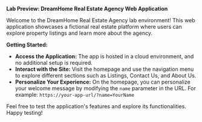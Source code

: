 **Lab Preview: DreamHome Real Estate Agency Web Application**

Welcome to the DreamHome Real Estate Agency lab environment! This web application showcases a fictional real estate platform where users can explore property listings and learn more about the agency.

**Getting Started:**
- **Access the Application:** The app is hosted in a cloud environment, and no additional setup is required.
- **Interact with the Site:** Visit the homepage and use the navigation menu to explore different sections such as Listings, Contact Us, and About Us.
- **Personalize Your Experience:** On the homepage, you can personalize your welcome message by modifying the `name` parameter in the URL. For example: `https://your-app-url/?name=YourName`

Feel free to test the application's features and explore its functionalities. Happy testing!